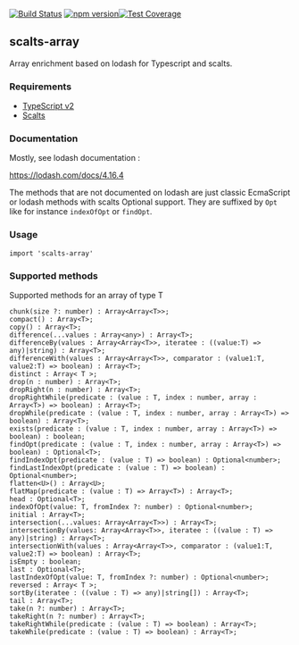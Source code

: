 [![Build Status](https://travis-ci.org/thomaswinckell/scalts-array.svg?branch=master)](https://travis-ci.org/thomaswinckell/scalts-array) [![npm version](https://img.shields.io/npm/v/scalts-array.svg?style=flat)](https://www.npmjs.com/package/scalts-array)[![Test Coverage](https://codeclimate.com/github/thomaswinckell/scalts-array/badges/coverage.svg)](https://codeclimate.com/github/thomaswinckell/scalts-array/coverage)

## scalts-array

Array enrichment based on lodash for Typescript and scalts.


### Requirements

* [TypeScript v2](https://www.typescriptlang.org/#download-links)
* [Scalts](https://github.com/dohrm/scalts)

### Documentation

Mostly, see lodash documentation :

https://lodash.com/docs/4.16.4

The methods that are not documented on lodash are just classic EcmaScript or lodash methods with scalts Optional support. They are suffixed by ```Opt``` like for instance ```indexOfOpt``` or ```findOpt```.


### Usage

```
import 'scalts-array'
```


### Supported methods

Supported methods for an array of type T

    chunk(size ?: number) : Array<Array<T>>;
    compact() : Array<T>;
    copy() : Array<T>;
    difference(...values : Array<any>) : Array<T>;
    differenceBy(values : Array<Array<T>>, iteratee : ((value:T) => any)|string) : Array<T>;
    differenceWith(values : Array<Array<T>>, comparator : (value1:T, value2:T) => boolean) : Array<T>;
    distinct : Array< T >;
    drop(n : number) : Array<T>;
    dropRight(n : number) : Array<T>;
    dropRightWhile(predicate : (value : T, index : number, array : Array<T>) => boolean) : Array<T>;
    dropWhile(predicate : (value : T, index : number, array : Array<T>) => boolean) : Array<T>;
    exists(predicate : (value : T, index : number, array : Array<T>) => boolean) : boolean;
    findOpt(predicate : (value : T, index : number, array : Array<T>) => boolean) : Optional<T>;
    findIndexOpt(predicate : (value : T) => boolean) : Optional<number>;
    findLastIndexOpt(predicate : (value : T) => boolean) : Optional<number>;
    flatten<U>() : Array<U>;
    flatMap(predicate : (value : T) => Array<T>) : Array<T>;
    head : Optional<T>;
    indexOfOpt(value: T, fromIndex ?: number) : Optional<number>;
    initial : Array<T>;
    intersection(...values: Array<Array<T>>) : Array<T>;
    intersectionBy(values: Array<Array<T>>, iteratee : ((value : T) => any)|string) : Array<T>;
    intersectionWith(values : Array<Array<T>>, comparator : (value1:T, value2:T) => boolean) : Array<T>;
    isEmpty : boolean;
    last : Optional<T>;
    lastIndexOfOpt(value: T, fromIndex ?: number) : Optional<number>;
    reversed : Array< T >;
    sortBy(iteratee : ((value : T) => any)|string[]) : Array<T>;
    tail : Array<T>;
    take(n ?: number) : Array<T>;
    takeRight(n ?: number) : Array<T>;
    takeRightWhile(predicate : (value : T) => boolean) : Array<T>;
    takeWhile(predicate : (value : T) => boolean) : Array<T>;



